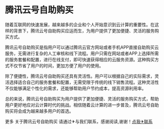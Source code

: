 # 腾讯云号自助购买

随着互联网的快速发展，越来越多的企业和个人开始意识到云计算的重要性。在这样的背景下，腾讯云号自助购买应运而生，为用户提供了更加便捷、灵活的服务购买方式。

腾讯云号自助购买是指用户可以通过腾讯云官方网站或者手机APP直接自助购买云服务，无需进行复杂的人工审核和线下流程。用户只需在网站或者APP上选择所需的服务套餐和配置，进行在线支付，即可快速获得相应的云服务资源。这种购买方式不仅节省了用户的时间，更加方便了用户的使用。

除了便捷性，腾讯云号自助购买还具有灵活性。用户可以根据自己的实际需求，灵活选择适合自己的服务套餐和配置，无需受限于传统的线下销售流程。这种灵活性不仅能够满足个性化的需求，还能够帮助用户节约成本，提高资源利用率。

总的来说，腾讯云号自助购买为用户提供了更加便捷、灵活的服务购买方式，帮助用户更好地应对云计算时代的挑战。相信随着云计算的进一步普及，腾讯云号自助购买将会成为越来越多用户的首选。

更多 关于腾讯云号自助购买 请通过✈与我们联系，感谢阅读,谢谢！[点我✈联系](https://w.k02.cc)